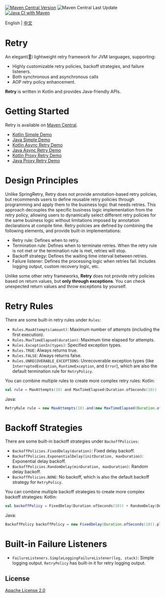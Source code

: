 [![Maven Central Version](https://img.shields.io/maven-central/v/com.github.marks-yag/retry)](https://maven-badges.herokuapp.com/maven-central/com.github.marks-yag/retry)
![Maven Central Last Update](https://img.shields.io/maven-central/last-update/com.github.marks-yag/retry)
[![Java CI with Maven](https://github.com/marks-yag/retry/actions/workflows/maven.yml/badge.svg)](https://github.com/marks-yag/retry/actions/workflows/maven.yml)

English | [中文](README_cn.md)
# Retry
An elegant(🌝) lightweight retry framework for JVM languages, supporting:
- Highly customizable retry policies, backoff strategies, and failure listeners.
- Both synchronous and asynchronous calls
- AOP retry policy enhancement.

**Retry** is written in Kotlin and provides Java-friendly APIs. 

# Getting Started
Retry is available on [Maven Central](https://mvnrepository.com/artifact/com.github.marks-yag/retry).

- [Kotlin Simple Demo](demo/src/main/kotlin/retry/demo/kotlin/Simple.kt)
- [Java Simple Demo](demo/src/main/java/retry/demo/java/Simple.java)
- [Kotlin Async Retry Demo](demo/src/main/kotlin/retry/demo/kotlin/Async.kt)
- [Java Async Retry Demo](demo/src/main/java/retry/demo/java/Async.java)
- [Kotlin Proxy Retry Demo](demo/src/main/kotlin/retry/demo/kotlin/Proxy.kt)
- [Java Proxy Retry Demo](demo/src/main/java/retry/demo/java/Proxy.java)

# Design Principles
Unlike SpringRetry, Retry does not provide annotation-based retry policies, but recommends users to define reusable retry policies through programming and apply them to the business logic that needs retries. This approach decouples the specific business logic implementation from the retry policy, allowing users to dynamically select different retry policies for the same business logic without limitations imposed by annotation declarations at compile time.
Retry policies are defined by combining the following elements, and provide built-in implementations:
- Retry rule: Defines when to retry.
- Termination rule: Defines when to terminate retries. When the retry rule is not met or the termination rule is met, retries will stop.
- Backoff strategy: Defines the waiting time interval between retries.
- Failure listener: Defines the processing logic when retries fail. Includes logging output, custom recovery logic, etc.

Unlike some other retry frameworks, **Retry** does not provide retry policies based on return values, but **only through exceptions**. You can check unexpected return values and throw exceptions by yourself.

# Retry Rules
There are some built-in retry rules under `Rules`:
- `Rules.MaxAttempts(amount)`: Maximum number of attempts (including the first execution).
- `Rules.MaxTimeElapsed(duration)`: Maximum time elapsed for attempts.
- `Rules.ExceptionIn(types)`: Specified exception types.
- `Rules.TRUE`: Always returns true.
- `Rules.FALSE`: Always returns false.
- `Rules.UNRECOVERABLE_EXCEPTIONS`: Unrecoverable exception types (like `InterruptedException`, `RuntimeException`, and `Error`), which are also the default termination rule for `RetryPolicy`.

You can combine multiple rules to create more complex retry rules:
Kotlin:
```kotlin
val rule = MaxAttempts(10) and MaxTimeElapsed(Duration.ofSeconds(10))
```
Java:
```java
RetryRule rule = new MaxAttempts(10).and(new MaxTimeElapsed(Duration.ofSeconds(10)));
```

# Backoff Strategies
There are some built-in backoff strategies under `BackoffPolicies`:
- `BackoffPolicies.FixedDelay(duration)`: Fixed delay backoff.
- `BackoffPolicies.ExponentialDelay(initDuration, maxDuration)`: Exponential delay backoff.
- `BackoffPolicies.RandomDelay(minDuration, maxDuration)`: Random delay backoff.
- `BackoffPolicies.NONE`: No backoff, which is also the default backoff strategy for `RetryPolicy`.

You can combine multiple backoff strategies to create more complex backoff strategies:
Kotlin:
```kotlin
val backoffPolicy = FixedDelay(Duration.ofSeconds(10)) + RandomDelay(Duration.ofSeconds(0), Duration.ofSeconds(10))
```
Java:
```java
BackoffPolicy backoffPolicy = new FixedDelay(Duration.ofSeconds(10)).plus(new RandomDelay(Duration.ofSeconds(0), Duration.ofSeconds(10)));
```

# Built-in Failure Listeners
- `FailureListeners.SimpleLoggingFailureListener(log, stack)`: Simple logging output. `RetryPolicy` has built-in it for retry logging output.

## License
[Apache License 2.0](LICENSE)
